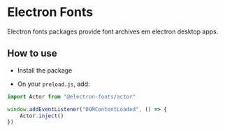 # Electron Fonts

Electron fonts packages provide font archives em electron desktop apps.

## How to use

* Install the package

* On your `preload.js`, add:

```ts
import Actor from "@electron-fonts/actor"

window.addEventListener("DOMContentLoaded", () => {
    Actor.inject()
})
```